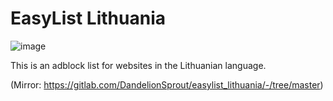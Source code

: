 EasyList Lithuania
==================
![image](https://avatars2.githubusercontent.com/u/7850329)

This is an adblock list for websites in the Lithuanian language.

(Mirror: https://gitlab.com/DandelionSprout/easylist_lithuania/-/tree/master)
